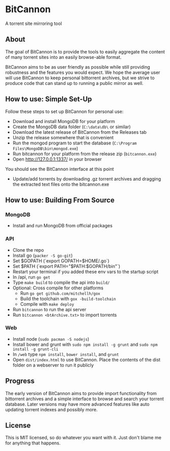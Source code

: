 # BitCannon
A torrent site mirroring tool

## About
The goal of BitCannon is to provide the tools to easily aggregate the content of many torrent sites into an easily browse-able format.

BitCannon aims to be as user friendly as possible while still providing robustness and the features you would expect. We hope the average user will use BitCannon to keep personal bittorrent archives, but we strive to produce code that can stand up to running a public mirror as well.

## How to use: Simple Set-Up
Follow these steps to set up BitCannon for personal use:
* Download and install MongoDB for your platform
* Create the MongoDB data folder (`C:\data\db\` or similar)
* Download the latest release of BitCannon from the Releases tab
* Unzip the release somewhere that is convenient
* Run the mongod program to start the database (`C:\Program Files\MongoDB\bin\mongod.exe`)
* Run bitcannon for your platform from the release zip (`bitcannon.exe`)
* Open http://127.0.0.1:1337/ in your browser

You should see the BitCannon interface at this point

* Update/add torrents by downloading .gz torrent archives and dragging the extracted text files onto the bitcannon.exe

## How to use: Building From Source

### MongoDB
* Install and run MongoDB from official packages

### API
* Clone the repo
* Install go (`packer -S go-git`)
* Set $GOPATH (`export GOPATH=$HOME/.go`)
* Set $PATH (`export PATH="$PATH:$GOPATH/bin"`)
* Restart your terminal if you added these env vars to the startup script
* In /api, run `go get`
* Type `make build` to compile the api into `build/`
* Optional: Cross compile for other platforms
  * Run `go get github.com/mitchellh/gox`
  * Build the toolchain with `gox -build-toolchain`
  * Compile with `make deploy`
* Run `bitcannon` to run the api server
* Run `bitcannon <btArchive.txt>` to import torrents

### Web
* Install node (`sudo pacman -S nodejs`)
* Install bower and grunt with `sudo npm install -g grunt` and `sudo npm install -g grunt-cli`
* In `/web` type `npm install`, `bower install`, and `grunt`
* Open `dist/index.html` to use BitCannon. Place the contents of the dist folder on a webserver to run it publicly

## Progress
The early version of BitCannon aims to provide import functionality from bittorrent archives and a simple interface to browse and search your torrent database. Later versions may have more advanced features like auto updating torrent indexes and possibly more.

## License
This is MIT licensed, so do whatever you want with it. Just don't blame me for anything that happens.
